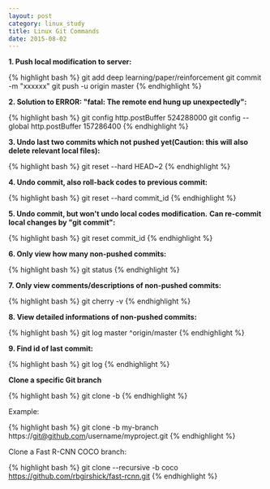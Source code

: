 ```yaml
---
layout: post
category: linux_study
title: Linux Git Commands
date: 2015-08-02
---
```


**1. Push local modification to server:**

{% highlight bash %}
git add deep learning/paper/reinforcement
git commit -m "xxxxxx"
git push -u origin master
{% endhighlight %}

**2. Solution to ERROR: "fatal: The remote end hung up unexpectedly":**

{% highlight bash %}
git config http.postBuffer 524288000
git config --global http.postBuffer 157286400
{% endhighlight %}

**3. Undo last two commits which not pushed yet(Caution: this will also delete relevant local files):**

{% highlight bash %}
git reset --hard HEAD~2
{% endhighlight %}

**4. Undo commit, also roll-back codes to previous commit:**

{% highlight bash %}
git reset --hard commit_id
{% endhighlight %}

**5. Undo commit, but won't undo local codes modification.**
**Can re-commit local changes by "git commit":**

{% highlight bash %}
git reset commit_id
{% endhighlight %}

**6. Only view how many non-pushed commits:**

{% highlight bash %}
git status
{% endhighlight %}

**7. Only view comments/descriptions of non-pushed commits:**

{% highlight bash %}
git cherry -v
{% endhighlight %}

**8. View detailed informations of non-pushed commits:**

{% highlight bash %}
git log master ^origin/master
{% endhighlight %}

**9. Find id of last commit:**

{% highlight bash %}
git log
{% endhighlight %}

**Clone a specific Git branch**

{% highlight bash %}
git clone -b
{% endhighlight %}

Example:

{% highlight bash %} 
git clone -b my-branch https://git@github.com/username/myproject.git
{% endhighlight %}

Clone a Fast R-CNN COCO branch:

{% highlight bash %} 
git clone --recursive -b coco https://github.com/rbgirshick/fast-rcnn.git
{% endhighlight %}
